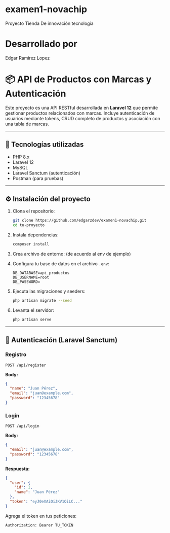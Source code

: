 # examen1-novachip
Proyecto Tienda De innovación tecnologia
# Desarrollado por
Edgar Ramirez Lopez

# 📦 API de Productos con Marcas y Autenticación

Este proyecto es una API RESTful desarrollada en **Laravel 12** que permite gestionar productos relacionados con marcas. Incluye autenticación de usuarios mediante tokens, CRUD completo de productos y asociación con una tabla de marcas.

---

## 🚀 Tecnologías utilizadas

- PHP 8.x
- Laravel 12
- MySQL
- Laravel Sanctum (autenticación)
- Postman (para pruebas)

---

## ⚙️ Instalación del proyecto

1. Clona el repositorio:
   ```bash
   git clone https://github.com/edgarzdev/examen1-novachip.git
   cd tu-proyecto
   ```

2. Instala dependencias:
   ```bash
   composer install
   ```

3. Crea archivo de entorno: (de acuerdo al env de ejemplo)

4. Configura tu base de datos en el archivo `.env`:
   ```env
   DB_DATABASE=api_productos
   DB_USERNAME=root
   DB_PASSWORD=
   ```

5. Ejecuta las migraciones y seeders:
   ```bash
   php artisan migrate --seed
   ```

6. Levanta el servidor:
   ```bash
   php artisan serve
   ```

---
## 🔐 Autenticación (Laravel Sanctum)

### Registro
`POST /api/register`

**Body:**
```json
{
  "name": "Juan Pérez",
  "email": "juan@example.com",
  "password": "12345678"
}
```

### Login
`POST /api/login`

**Body:**
```json
{
  "email": "juan@example.com",
  "password": "12345678"
}
```

**Respuesta:**
```json
{
  "user": {
    "id": 1,
    "name": "Juan Pérez"
  },
  "token": "eyJ0eXAiOiJKV1QiLC..."
}
```

Agrega el token en tus peticiones:
```
Authorization: Bearer TU_TOKEN
```
